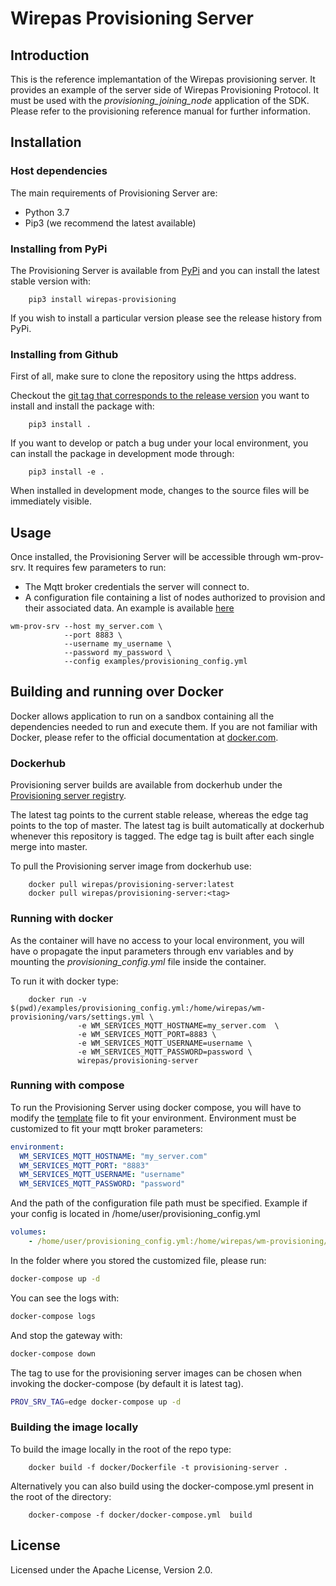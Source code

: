 # Wirepas Provisioning Server

## Introduction

This is the reference implemantation of the Wirepas provisioning server. It provides an example of the server side of Wirepas
Provisioning Protocol. It must be used with the _provisioning_joining_node_ application of the SDK. Please refer to the
provisioning reference manual for further information.

## Installation

### Host dependencies

The main requirements of Provisioning Server are:

-   Python 3.7
-   Pip3 (we recommend the latest available)

### Installing from PyPi

The Provisioning Server is available from [PyPi](https://pypi.org/project/wirepas-provisioning/) and you can install the
latest stable version with:

```shell
    pip3 install wirepas-provisioning
```

If you wish to install a particular version please see the release history from PyPi.

### Installing from Github

First of all, make sure to clone the repository using the https address.

Checkout the [git tag that corresponds to the release version](https://github.com/wirepas/wm-provisioning/releases) you want
to install and install the package with:

```shell
    pip3 install .
```

If you want to develop or patch a bug under your local environment, you can install the package in development mode through:

```shell
    pip3 install -e .
```

When installed in development mode, changes to the source files will be immediately visible.

## Usage

Once installed, the Provisioning Server will be accessible through wm-prov-srv.
It requires few parameters to run:
 - The Mqtt broker credentials the server will connect to.
 - A configuration file containing a list of nodes authorized to provision and their associated data. An example is available
[here](examples/provisioning_config.yml)

```shell
wm-prov-srv --host my_server.com \
            --port 8883 \
            --username my_username \
            --password my_password \
            --config examples/provisioning_config.yml
```

## Building and running over Docker

Docker allows application to run on a sandbox containing all the dependencies needed to run and execute them.
If you are not familiar with Docker, please refer to the official documentation at [docker.com](https://www.docker.com).

### Dockerhub

Provisioning server builds are available from dockerhub under the
[Provisioning server registry](https://hub.docker.com/r/wirepas/provisioning-server).

The latest tag points to the current stable release, whereas the edge tag points to the top of master. The latest tag is built
automatically at dockerhub whenever this repository is tagged. The edge tag is built after each single merge into master.

To pull the Provisioning server image from dockerhub use:

```shell
    docker pull wirepas/provisioning-server:latest
    docker pull wirepas/provisioning-server:<tag>
```

### Running with docker

As the container will have no access to your local environment, you will have o propagate the input parameters through env
variables and by mounting the _provisioning_config.yml_ file inside the container.

To run it with docker type:

```shell
    docker run -v $(pwd)/examples/provisioning_config.yml:/home/wirepas/wm-provisioning/vars/settings.yml \
               -e WM_SERVICES_MQTT_HOSTNAME=my_server.com  \
               -e WM_SERVICES_MQTT_PORT=8883 \
               -e WM_SERVICES_MQTT_USERNAME=username \
               -e WM_SERVICES_MQTT_PASSWORD=password \
               wirepas/provisioning-server
```

### Running with compose

To run the Provisioning Server using docker compose, you will have to modify the [template](docker/docker-compose.yml) file to fit your environment.
Environment must be customized to fit your mqtt broker parameters:

```yml
environment:
  WM_SERVICES_MQTT_HOSTNAME: "my_server.com"
  WM_SERVICES_MQTT_PORT: "8883"
  WM_SERVICES_MQTT_USERNAME: "username"
  WM_SERVICES_MQTT_PASSWORD: "password"
```

And the path of the configuration file path must be specified. Example if your config is located in /home/user/provisioning_config.yml

```yml
volumes:
    - /home/user/provisioning_config.yml:/home/wirepas/wm-provisioning/vars/settings.yml
```


In the folder where you stored the customized file, please run:

```bash
docker-compose up -d
```
You can see the logs with:

```bash
docker-compose logs
```
And stop the gateway with:

```bash
docker-compose down
```

The tag to use for the provisioning server images can be chosen when invoking the docker-compose (by default it is latest tag).

```bash
PROV_SRV_TAG=edge docker-compose up -d
```

### Building the image locally

To build the image locally in the root of the repo type:

```shell
    docker build -f docker/Dockerfile -t provisioning-server .
```

Alternatively you can also build using the docker-compose.yml present in
the root of the directory:

```shell
    docker-compose -f docker/docker-compose.yml  build
```

## License

Licensed under the Apache License, Version 2.0.